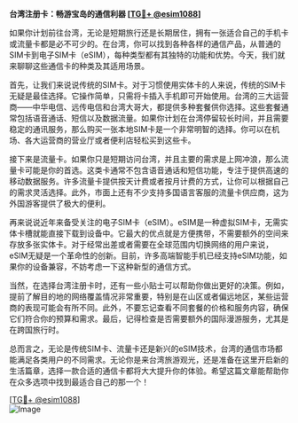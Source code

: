 **台湾注册卡：畅游宝岛的通信利器 [[TG💪+ @esim1088](https://t.me/s/esim1088)]**

如果你计划前往台湾，无论是短期旅行还是长期居住，拥有一张适合自己的手机卡或流量卡都是必不可少的。在台湾，你可以找到各种各样的通信产品，从普通的SIM卡到电子SIM卡（eSIM），每种类型都有其独特的功能和优势。今天，我们就来聊聊这些通信卡的种类及其适用场景。

首先，让我们来说说传统的SIM卡。对于习惯使用实体卡的人来说，传统的SIM卡无疑是最佳选择。它操作简单，只需将卡插入手机即可开始使用。台湾的三大运营商——中华电信、远传电信和台湾大哥大，都提供多种套餐供你选择。这些套餐通常包括语音通话、短信以及数据流量。如果你计划在台湾停留较长时间，并且需要稳定的通讯服务，那么购买一张本地SIM卡是一个非常明智的选择。你可以在机场、各大运营商的营业厅或者便利店轻松买到这些卡。

接下来是流量卡。如果你只是短期访问台湾，并且主要的需求是上网冲浪，那么流量卡可能是你的首选。这类卡通常不包含语音通话和短信功能，专注于提供高速的移动数据服务。许多流量卡提供按天计费或者按月计费的方式，让你可以根据自己的需求灵活选择。此外，市面上还有不少支持多国语言客服的流量卡供应商，这为外国游客提供了极大的便利。

再来说说近年来备受关注的电子SIM卡（eSIM）。eSIM是一种虚拟SIM卡，无需实体卡槽就能直接下载到设备中。它最大的优点就是方便携带，不需要额外的空间来存放多张实体卡。对于经常出差或者需要在全球范围内切换网络的用户来说，eSIM无疑是一个革命性的创新。目前，许多高端智能手机已经支持eSIM功能，如果你的设备兼容，不妨考虑一下这种新型的通信方式。

当然，在选择台湾注册卡时，还有一些小贴士可以帮助你做出更好的决策。例如，提前了解目的地的网络覆盖情况非常重要，特别是在山区或者偏远地区，某些运营商的表现可能会有所不同。此外，不要忘记查看不同套餐的价格和服务内容，确保它们符合你的预算和需求。最后，记得检查是否需要额外的国际漫游服务，尤其是在跨国旅行时。

总而言之，无论是传统SIM卡、流量卡还是新兴的eSIM技术，台湾的通信市场都能满足各类用户的不同需求。无论你是来台湾旅游观光，还是准备在这里开启新的生活篇章，选择一款合适的通信卡都将大大提升你的体验。希望这篇文章能帮助你在众多选项中找到最适合自己的那一个！

[[TG💪+ @esim1088](https://t.me/s/esim1088)]  
![Image](https://i.postimg.cc/4NQfJmqS/Snipaste-2025-05-13-00-14-12.png)